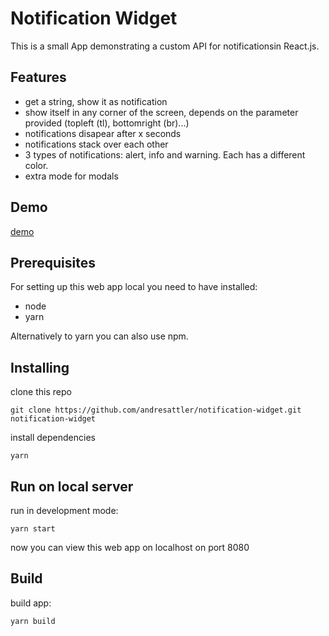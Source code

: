 # Notification Widget

This is a small App demonstrating a custom API for notificationsin React.js.

## Features

*  get a string, show it as notification
*  show itself in any corner of the screen, depends on the parameter provided (topleft (tl), bottomright (br)...)
*  notifications disapear after x seconds
*  notifications stack over each other
*  3 types of notifications: alert, info and warning. Each has a different color.
* extra mode for modals

## Demo
[demo](https://andresattler.github.io/notification-widget/)

## Prerequisites

For setting up this web app local you need to have installed:
* node
* yarn

Alternatively to yarn you can also use npm.

## Installing

clone this repo
```
git clone https://github.com/andresattler/notification-widget.git notification-widget
```
install dependencies
```
yarn
```
## Run on local server

run in development mode:
```
yarn start
```

now you can view this web app on localhost on port 8080

## Build

build app:
```
yarn build
```

